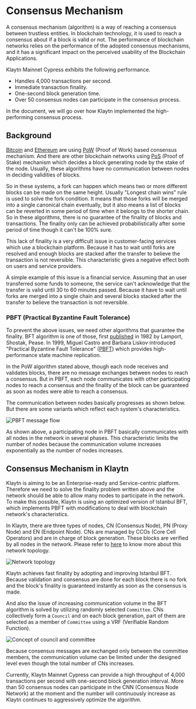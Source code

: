 # Consensus Mechanism <a id="consensus-mechanism"></a>

A consensus mechanism (algorithm) is a way of reaching a consensus between trustless entities. In blockchain technology, it is used to reach a consensus about if a block is valid or not. The performance of blockchain networks relies on the performance of the adopted consensus mechanisms, and it has a significant impact on the perceived usability of the Blockchain Applications.

Klaytn Mainnet Cypress exhibits the following performance.
- Handles 4,000 transactions per second.
- Immediate transaction finality.
- One-second block generation time.
- Over 50 consensus nodes can participate in the consensus process.

In the document, we will go over how Klaytn implemented the high-performing consensus process.

## Background <a id="background"></a>

[Bitcoin](https://en.wikipedia.org/wiki/Bitcoin) and [Ethereum](https://en.wikipedia.org/wiki/Ethereum) are using [PoW](https://en.wikipedia.org/wiki/Proof_of_work) (Proof of Work) based consensus mechanism. And there are other blockchain networks using [PoS](https://en.wikipedia.org/wiki/Proof_of_stake) (Proof of Stake) mechanism which decides a block generating node by the stake of the node. Usually, these algorithms have no communication between nodes in deciding validities of blocks.

So in these systems, a fork can happen which means two or more different blocks can be made on the same height. Usually "Longest chain wins" rule is used to solve the fork condition. It means that those forks will be merged into a single canonical chain eventually, but it also means a list of blocks can be reverted in some period of time when it belongs to the shorter chain. So in these algorithms, there is no guarantee of the finality of blocks and transactions. The finality only can be achieved probabilistically after some period of time though it can't be 100% sure.

This lack of finality is a very difficult issue in customer-facing services which use a blockchain platform. Because it has to wait until forks are resolved and enough blocks are stacked after the transfer to believe the transaction is not reversible. This characteristic gives a negative effect both on users and service providers.

A simple example of this issue is a financial service. Assuming that an user transferred some funds to someone, the service can't acknowledge that the transfer is valid until 30 to 60 minutes passed. Because it have to wait until forks are merged into a single chain and several blocks stacked after the transfer to believe the transaction is not reversible.

### PBFT (Practical Byzantine Fault Tolerance)  <a id="pbft-practical-byzantine-fault-tolerance"></a>
To prevent the above issues, we need other algorithms that guarantee the finality. BFT algorithm is one of those, first [published](https://dl.acm.org/citation.cfm?doid=357172.357176) in 1982 by Lamport, Shostak, Pease. In 1999, Miguel Castro and Barbara Liskov introduced "Practical Byzantine Fault Tolerance" ([PBFT](http://www.pmg.csail.mit.edu/papers/bft-tocs.pdf)) which provides high-performance state machine replication.

In the PoW algorithm stated above, though each node receives and validates blocks, there are no message exchanges between nodes to reach a consensus. But in PBFT, each node communicates with other participating nodes to reach a consensus and the finality of the block can be guaranteed as soon as nodes were able to reach a consensus.

The communication between nodes basically progresses as shown below. But there are some variants which reflect each system's characteristics.

![PBFT message flow](../images/pbft.png)

As shown above, a participating node in PBFT basically communicates with all nodes in the network in several phases. This characteristic limits the number of nodes because the communication volume increases exponentially as the number of nodes increases.

## Consensus Mechanism in Klaytn <a id="consensus-mechanism-in-klaytn"></a>
Klaytn is aiming to be an Enterprise-ready and Service-centric platform. Therefore we need to solve the finality problem written above and the network should be able to allow many nodes to participate in the network. To make this possible, Klaytn is using an optimized version of Istanbul BFT, which implements PBFT with modifications to deal with blockchain network's characteristics.

In Klaytn, there are three types of nodes, CN (Consensus Node), PN (Proxy Node) and EN (Endpoint Node). CNs are managed by CCOs (Core Cell Operators) and are in charge of block generation. These blocks are verified by all nodes in the network. Please refer to [here](../README.md#klaytn-network-topology) to know more about this network topology.

![Network topology](../images/klaytn_network_node.png)

Klaytn achieves fast finality by adopting and improving Istanbul BFT. Because validation and consensus are done for each block there is no fork and the block's finality is guaranteed instantly as soon as the consensus is made.

And also the issue of increasing communication volume in the BFT algorithm is solved by utilizing randomly selected `Committee`. CNs collectively form a `Council` and on each block generation, part of them are selected as a member of `Committee` using a VRF (Verifiable Random Function).

![Concept of council and committee](../images/council-committee.png)

Because consensus messages are exchanged only between the committee members, the communication volume can be limited under the designed level even though the total number of CNs increases.

Currently, Klaytn Mainnet Cypress can provide a high throughput of 4,000 transactions per second with one-second block generation interval. More than 50 consensus nodes can participate in the CNN (Consensus Node Network) at the moment and the number will continuously increase as Klaytn continues to aggressively optimize the algorithm.
